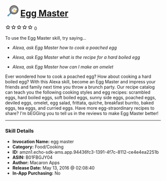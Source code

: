 # &nbsp;<img src="skill_icon" alt="Egg Master icon" width="36"> [Egg Master](http://alexa.amazon.com/#skills/amzn1.echo-sdk-ams.app.94436fc3-1391-4f7c-8112-ce4e4ea2251b)
![0 stars](../../images/ic_star_border_black_18dp_1x.png)![0 stars](../../images/ic_star_border_black_18dp_1x.png)![0 stars](../../images/ic_star_border_black_18dp_1x.png)![0 stars](../../images/ic_star_border_black_18dp_1x.png)![0 stars](../../images/ic_star_border_black_18dp_1x.png) 0

To use the Egg Master skill, try saying...

* *Alexa, ask Egg Master how to cook a poached egg*

* *Alexa, ask Egg Master what is the recipe for a hard boiled egg*

* *Alexa, ask Egg Master how can I make an omelet*

Ever wondered how to cook a poached egg? How about cooking a hard boiled egg? With this Alexa skill, become an Egg Master and impress your friends and family next time you throw a brunch party. 
Our recipe catalog can teach you the following cooking styles and egg recipes:  scrambled eggs, hard boiled eggs, soft boiled eggs, sunny side eggs, poached eggs, deviled eggs, omelet, egg salad, frittata, quiche, breakfast burrito, baked eggs, tea eggs, and curried eggs. 
Have more egg-straordinary recipes to share? I'm bEGGing you to tell us in the reviews to make Egg Master better!

***

### Skill Details

* **Invocation Name:** egg master
* **Category:** Food/Cooking
* **ID:** amzn1.echo-sdk-ams.app.94436fc3-1391-4f7c-8112-ce4e4ea2251b
* **ASIN:** B01FBGJY04
* **Author:** Macaron Apps
* **Release Date:** May 13, 2016 @ 02:08:40
* **In-App Purchasing:** No
